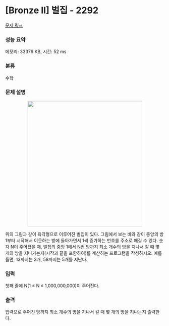# [Bronze II] 벌집 - 2292 

[문제 링크](https://www.acmicpc.net/problem/2292) 

### 성능 요약

메모리: 33376 KB, 시간: 52 ms

### 분류

수학

### 문제 설명

<p style="text-align: center;"><img alt="" src="https://www.acmicpc.net/JudgeOnline/upload/201009/3(2).png" style="height:397px; width:363px"></p>

<p>위의 그림과 같이 육각형으로 이루어진 벌집이 있다. 그림에서 보는 바와 같이 중앙의 방 1부터 시작해서 이웃하는 방에 돌아가면서 1씩 증가하는 번호를 주소로 매길 수 있다. 숫자 N이 주어졌을 때, 벌집의 중앙 1에서 N번 방까지 최소 개수의 방을 지나서 갈 때 몇 개의 방을 지나가는지(시작과 끝을 포함하여)를 계산하는 프로그램을 작성하시오. 예를 들면, 13까지는 3개, 58까지는 5개를 지난다.</p>

### 입력 

 <p>첫째 줄에 N(1 ≤ N ≤ 1,000,000,000)이 주어진다.</p>

### 출력 

 <p>입력으로 주어진 방까지 최소 개수의 방을 지나서 갈 때 몇 개의 방을 지나는지 출력한다.</p>

